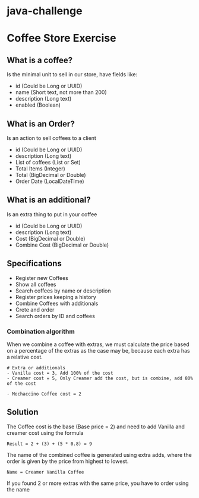# java-challenge

# Coffee Store Exercise

## What is a coffee?

Is the minimal unit to sell in our store, have fields like:

- id (Could be Long or UUID)
- name (Short text, not more than 200)
- description (Long text)
- enabled (Boolean)

## What is an Order?

Is an action to sell coffees to a client

- id (Could be Long or UUID)
- description (Long text)
- List of coffees (List or Set)
- Total Items (Integer)
- Total (BigDecimal or Double)
- Order Date (LocalDateTime)

## What is an additional?

Is an extra thing to put in your coffee

- id (Could be Long or UUID)
- description (Long text)
- Cost (BigDecimal or Double)
- Combine Cost (BigDecimal or Double)

## Specifications

- Register new Coffees
- Show all coffees
- Search coffees by name or description
- Register prices keeping a history
- Combine Coffees with additionals
- Crete and order
- Search orders by ID and coffees

### Combination algorithm

When we combine a coffee with extras, we must calculate the price based on a percentage of the extras as the case may be, because each extra has a relative cost.

```
# Extra or additionals
- Vanilla cost = 3, Add 100% of the cost
- Creamer cost = 5, Only Creamer add the cost, but is combine, add 80% of the cost

- Mochaccino Coffee cost = 2
```

## Solution

The Coffee cost is the base (Base price = 2) and need to add Vanilla and creamer cost using the formula

```
Result = 2 + (3) + (5 * 0.8) = 9
```

The name of the combined coffee is generated using extra adds, where the order is given by the price from highest to lowest.

```
Name = Creamer Vanilla Coffee
```

If you found 2 or more extras with the same price, you have to order using the name

